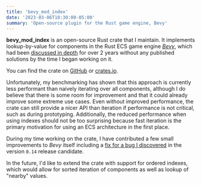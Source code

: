 ```yaml
---
title: 'bevy_mod_index'
date: '2023-03-06T18:30:00-05:00'
summary: 'Open-source plugin for the Rust game engine, Bevy'
---
```


**bevy_mod_index** is an open-source Rust crate that I maintain. It implements
lookup-by-value for components in the Rust ECS game engine [*Bevy*](https://bevyengine.org/),
which had been [discussed in depth](https://github.com/bevyengine/bevy/discussions/1205)
for over 2 years without any published solutions by the time I began working on it.

You can find the crate on [GitHub](https://github.com/chrisjuchem/bevy_mod_index) or 
[crates.io](https://crates.io/crates/bevy_mod_index).

Unfortunately, my benchmarking has shown that this approach is currently less
performant than naively iterating over all components, although I do believe
that there is some room for improvement and that it could already improve
some extreme use cases. Even without improved performance, the crate can still
provide a nicer API than iteration if performance is not critical, such as
during prototyping. Additionally, the reduced performance when using indexes
should not be too surprising because fast iteration is the primary motivation
for using an ECS architecture in the first place. 

During my time working on the crate, I have contributed a few small improvements
to *Bevy* itself including a [fix for a bug I discovered](https://github.com/bevyengine/bevy/pull/13762)
in the version `0.14` release candidate. 

In the future, I'd like to extend the crate with support for ordered indexes,
which would allow for sorted iteration of components as well as lookup of
"nearby" values.
